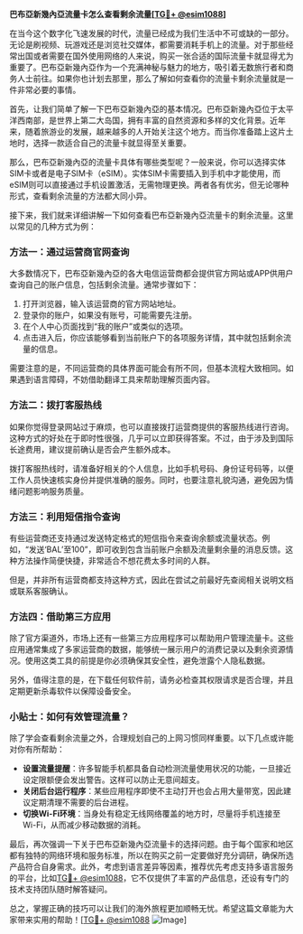 **巴布亞新幾內亞流量卡怎么查看剩余流量[[TG💪+ @esim1088](https://t.me/s/esim1088)]**

在当今这个数字化飞速发展的时代，流量已经成为我们生活中不可或缺的一部分。无论是刷视频、玩游戏还是浏览社交媒体，都需要消耗手机上的流量。对于那些经常出国或者需要在国外使用网络的人来说，购买一张合适的国际流量卡就显得尤为重要了。巴布亞新幾內亞作为一个充满神秘与魅力的地方，吸引着无数旅行者和商务人士前往。如果你也计划去那里，那么了解如何查看你的流量卡剩余流量就是一件非常必要的事情。

首先，让我们简单了解一下巴布亞新幾內亞的基本情况。巴布亞新幾內亞位于太平洋西南部，是世界上第二大岛国，拥有丰富的自然资源和多样的文化背景。近年来，随着旅游业的发展，越来越多的人开始关注这个地方。而当你准备踏上这片土地时，选择一款适合自己的流量卡就显得至关重要。

那么，巴布亞新幾內亞的流量卡具体有哪些类型呢？一般来说，你可以选择实体SIM卡或者是电子SIM卡（eSIM）。实体SIM卡需要插入到手机中才能使用，而eSIM则可以直接通过手机设置激活，无需物理更换。两者各有优劣，但无论哪种形式，查看剩余流量的方法都大同小异。

接下来，我们就来详细讲解一下如何查看巴布亞新幾內亞流量卡的剩余流量。这里以常见的几种方式为例：

### 方法一：通过运营商官网查询

大多数情况下，巴布亞新幾內亞的各大电信运营商都会提供官方网站或APP供用户查询自己的账户信息，包括剩余流量。通常步骤如下：

1. 打开浏览器，输入该运营商的官方网站地址。
2. 登录你的账户，如果没有账号，可能需要先注册。
3. 在个人中心页面找到“我的账户”或类似的选项。
4. 点击进入后，你应该能够看到当前账户下的各项服务详情，其中就包括剩余流量的信息。

需要注意的是，不同运营商的具体界面可能会有所不同，但基本流程大致相同。如果遇到语言障碍，不妨借助翻译工具来帮助理解页面内容。

### 方法二：拨打客服热线

如果你觉得登录网站过于麻烦，也可以直接拨打运营商提供的客服热线进行咨询。这种方式的好处在于即时性很强，几乎可以立即获得答案。不过，由于涉及到国际长途费用，建议提前确认是否会产生额外成本。

拨打客服热线时，请准备好相关的个人信息，比如手机号码、身份证号码等，以便工作人员快速核实身份并提供准确的服务。同时，也要注意礼貌沟通，避免因为情绪问题影响服务质量。

### 方法三：利用短信指令查询

有些运营商还支持通过发送特定格式的短信指令来查询余额或流量状态。例如，“发送‘BAL’至100”，即可收到包含当前账户余额及流量剩余量的消息反馈。这种方法操作简便快捷，非常适合不想花费太多时间的人群。

但是，并非所有运营商都支持这种方式，因此在尝试之前最好先查阅相关说明文档或联系客服确认。

### 方法四：借助第三方应用

除了官方渠道外，市场上还有一些第三方应用程序可以帮助用户管理流量卡。这些应用通常集成了多家运营商的数据，能够统一展示用户的消费记录以及剩余资源情况。使用这类工具的前提是你必须确保其安全性，避免泄露个人隐私数据。

另外，值得注意的是，在下载任何软件前，请务必检查其权限请求是否合理，并且定期更新杀毒软件以保障设备安全。

### 小贴士：如何有效管理流量？

除了学会查看剩余流量之外，合理规划自己的上网习惯同样重要。以下几点或许能对你有所帮助：

- **设置流量提醒**：许多智能手机都具备自动检测流量使用状况的功能，一旦接近设定限额便会发出警告。这样可以防止无意间超支。
- **关闭后台运行程序**：某些应用程序即使不主动打开也会占用大量带宽，因此建议定期清理不需要的后台进程。
- **切换Wi-Fi环境**：当身处有稳定无线网络覆盖的地方时，尽量将手机连接至Wi-Fi，从而减少移动数据的消耗。

最后，再次强调一下关于巴布亞新幾內亞流量卡的选择问题。由于每个国家和地区都有独特的网络环境和服务标准，所以在购买之前一定要做好充分调研，确保所选产品符合自身需求。此外，考虑到语言差异等因素，推荐优先考虑支持多语言服务的平台，比如[TG💪+ @esim1088](https://t.me/s/esim1088)，它不仅提供了丰富的产品信息，还设有专门的技术支持团队随时解答疑问。

总之，掌握正确的技巧可以让我们的海外旅程更加顺畅无忧。希望这篇文章能为大家带来实用的帮助！[[TG💪+ @esim1088](https://t.me/s/esim1088) ![Image](https://i.postimg.cc/4NQfJmqS/Snipaste-2025-05-13-00-14-12.png)]